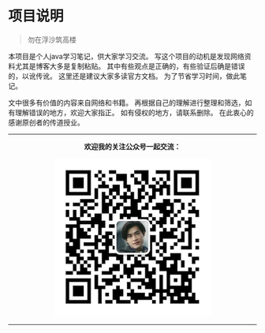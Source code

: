 # 项目说明


> 勿在浮沙筑高楼

本项目是个人java学习笔记，供大家学习交流。
写这个项目的动机是发现网络资料尤其是博客大多是复制粘贴。
其中有些观点是正确的，有些验证后确是错误的，以讹传讹。
这里还是建议大家多读官方文档。
为了节省学习时间，做此笔记。

文中很多有价值的内容来自网络和书籍。
再根据自己的理解进行整理和筛选，如有理解错误的地方，欢迎大家指正。
如有侵权的地方，请联系删除。
在此衷心的感谢原创者的传道授业。




<!-- <iframe width="560" height="315" src="assets/dhxy.mp4" frameborder="0" allowfullscreen></iframe> -->

---

<div align="center"> 

**欢迎我的关注公众号一起交流：**


![公众号](assets/公众号.png)


</div>

---



